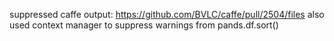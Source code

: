 suppressed caffe output: https://github.com/BVLC/caffe/pull/2504/files
also used context manager to suppress warnings from pands.df.sort()